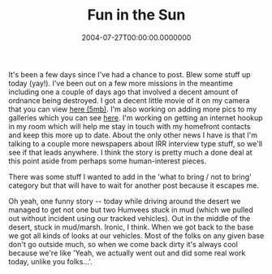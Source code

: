 ﻿---
title: Fun in the Sun
date: "2004-07-27T00:00:00.0000000"
featuredImage: img/fun-in-the-sun-featured.png
---

It's been a few days since I've had a chance to post. Blew some stuff up today (yay!). I've been out on a few more missions in the meantime including one a couple of days ago that involved a decent amount of ordnance being destroyed. I got a decent little movie of it on my camera that you can view [here (5mb)](http://authors.aspalliance.com/download/2004-07-25%20Iraq%20Castle%20EOD%20Mission%20BOOM.mpg). I'm also working on adding more pics to my galleries which you can see [here](http://armysteve.com/armysteve/gallery/7.aspx). I'm working on getting an internet hookup in my room which will help me stay in touch with my homefront contacts and keep this more up to date. About the only other news I have is that I'm talking to a couple more newspapers about IRR interview type stuff, so we'll see if that leads anywhere. I think the story is pretty much a done deal at this point aside from perhaps some human-interest pieces.

There was some stuff I wanted to add in the 'what to bring / not to bring' category but that will have to wait for another post because it escapes me.

Oh yeah, one funny story -- today while driving around the desert we managed to get not one but two Humvees stuck in mud (which we pulled out without incident using our tracked vehicles). Out in the middle of the desert, stuck in mud/marsh. Ironic, I think. When we got back to the base we got all kinds of looks at our vehicles. Most of the folks on any given base don't go outside much, so when we come back dirty it's always cool because we're like 'Yeah, we actually went out and did some real work today, unlike you folks...'. <grin>


